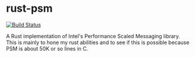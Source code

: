 # rust-psm
[![Build Status](https://travis-ci.org/hestela/rust-psm.svg?branch=master)](https://travis-ci.org/hestela/rust-psm)  

A Rust implementation of Intel's Performance Scaled Messaging library.
This is mainly to hone my rust abilities and to see if this is possible because PSM is about 50K or so lines in C.
